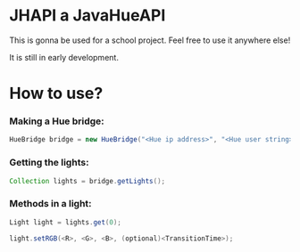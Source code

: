 # JHAPI a JavaHueAPI
This is gonna be used for a school project. Feel free to use it anywhere else!

It is still in early development.

# How to use?
### Making a Hue bridge:
```java
HueBridge bridge = new HueBridge("<Hue ip address>", "<Hue user string>", (optional)<TransitionTime>);
```

### Getting the lights:
```java
Collection lights = bridge.getLights();
```

### Methods in a light:
```java
Light light = lights.get(0);

light.setRGB(<R>, <G>, <B>, (optional)<TransitionTime>);
```